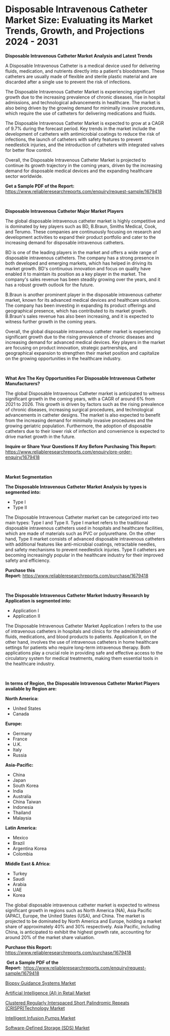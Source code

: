 <p><h1>Disposable Intravenous Catheter Market Size: Evaluating its Market Trends, Growth, and Projections 2024 - 2031</h1></p><p><strong>Disposable Intravenous Catheter Market Analysis and Latest Trends</strong></p>
<p><p>A Disposable Intravenous Catheter is a medical device used for delivering fluids, medication, and nutrients directly into a patient's bloodstream. These catheters are usually made of flexible and sterile plastic material and are discarded after a single use to prevent the risk of infections.</p><p>The Disposable Intravenous Catheter Market is experiencing significant growth due to the increasing prevalence of chronic diseases, rise in hospital admissions, and technological advancements in healthcare. The market is also being driven by the growing demand for minimally invasive procedures, which require the use of catheters for delivering medications and fluids.</p><p>The Disposable Intravenous Catheter Market is expected to grow at a CAGR of 9.7% during the forecast period. Key trends in the market include the development of catheters with antimicrobial coatings to reduce the risk of infections, the launch of catheters with safety features to prevent needlestick injuries, and the introduction of catheters with integrated valves for better flow control.</p><p>Overall, the Disposable Intravenous Catheter Market is projected to continue its growth trajectory in the coming years, driven by the increasing demand for disposable medical devices and the expanding healthcare sector worldwide.</p></p>
<p><strong>Get a Sample PDF of the Report:&nbsp;</strong> <a href="https://www.reliableresearchreports.com/enquiry/request-sample/1679418">https://www.reliableresearchreports.com/enquiry/request-sample/1679418</a></p>
<p>&nbsp;</p>
<p><strong>Disposable Intravenous Catheter Major Market Players</strong></p>
<p><p>The global disposable intravenous catheter market is highly competitive and is dominated by key players such as BD, B.Braun, Smiths Medical, Cook, and Terumo. These companies are continuously focusing on research and development activities to expand their product portfolio and cater to the increasing demand for disposable intravenous catheters.</p><p>BD is one of the leading players in the market and offers a wide range of disposable intravenous catheters. The company has a strong presence in both developed and emerging markets, which has helped in driving its market growth. BD's continuous innovation and focus on quality have enabled it to maintain its position as a key player in the market. The company's sales revenue has been steadily growing over the years, and it has a robust growth outlook for the future.</p><p>B.Braun is another prominent player in the disposable intravenous catheter market, known for its advanced medical devices and healthcare solutions. The company has been investing in expanding its product offerings and geographical presence, which has contributed to its market growth. B.Braun's sales revenue has also been increasing, and it is expected to witness further growth in the coming years.</p><p>Overall, the global disposable intravenous catheter market is experiencing significant growth due to the rising prevalence of chronic diseases and increasing demand for advanced medical devices. Key players in the market are focusing on product innovation, strategic partnerships, and geographical expansion to strengthen their market position and capitalize on the growing opportunities in the healthcare industry.</p></p>
<p>&nbsp;</p>
<p><strong>What Are The Key Opportunities For Disposable Intravenous Catheter Manufacturers?</strong></p>
<p><p>The global Disposable Intravenous Catheter market is anticipated to witness significant growth in the coming years, with a CAGR of around 6% from 2021 to 2026. This growth is driven by factors such as the rising prevalence of chronic diseases, increasing surgical procedures, and technological advancements in catheter designs. The market is also expected to benefit from the increasing demand for minimally invasive procedures and the growing geriatric population. Furthermore, the adoption of disposable catheters due to their lower risk of infection and convenience is expected to drive market growth in the future.</p></p>
<p><strong>Inquire or Share Your Questions If Any Before Purchasing This Report:</strong> <a href="https://www.reliableresearchreports.com/enquiry/pre-order-enquiry/1679418">https://www.reliableresearchreports.com/enquiry/pre-order-enquiry/1679418</a></p>
<p>&nbsp;</p>
<p><strong>Market Segmentation</strong></p>
<p><strong>The Disposable Intravenous Catheter Market Analysis by types is segmented into:</strong></p>
<p><ul><li>Type I</li><li>Type II</li></ul></p>
<p><p>The Disposable Intravenous Catheter market can be categorized into two main types: Type I and Type II. Type I market refers to the traditional disposable intravenous catheters used in hospitals and healthcare facilities, which are made of materials such as PVC or polyurethane. On the other hand, Type II market consists of advanced disposable intravenous catheters with additional features like anti-microbial coatings, retractable needles, and safety mechanisms to prevent needlestick injuries. Type II catheters are becoming increasingly popular in the healthcare industry for their improved safety and efficiency.</p></p>
<p><strong>Purchase this Report:&nbsp;</strong><a href="https://www.reliableresearchreports.com/purchase/1679418">https://www.reliableresearchreports.com/purchase/1679418</a></p>
<p>&nbsp;</p>
<p><strong>The Disposable Intravenous Catheter Market Industry Research by Application is segmented into:</strong></p>
<p><ul><li>Application I</li><li>Application II</li></ul></p>
<p><p>The Disposable Intravenous Catheter Market Application I refers to the use of intravenous catheters in hospitals and clinics for the administration of fluids, medications, and blood products to patients. Application II, on the other hand, involves the use of intravenous catheters in home healthcare settings for patients who require long-term intravenous therapy. Both applications play a crucial role in providing safe and effective access to the circulatory system for medical treatments, making them essential tools in the healthcare industry.</p></p>
<p>&nbsp;</p>
<p><strong>In terms of Region, the Disposable Intravenous Catheter Market Players available by Region are:</strong></p>
<p>
    <p> <strong> North America: </strong>
        <ul>
            <li>United States</li>
            <li>Canada</li>
        </ul>
        </p> 
    <p> <strong> Europe: </strong>
        <ul>
            <li>Germany</li>
            <li>France</li>
            <li>U.K.</li>
            <li>Italy</li>
            <li>Russia</li>
        </ul>
        </p> 
    <p> <strong> Asia-Pacific: </strong>
        <ul>
            <li>China</li>
            <li>Japan</li>
            <li>South Korea</li>
            <li>India</li>
            <li>Australia</li>
            <li>China Taiwan</li>
            <li>Indonesia</li>
            <li>Thailand</li>
            <li>Malaysia</li>
        </ul>
        </p> 
    <p> <strong> Latin America: </strong>
        <ul>
            <li>Mexico</li>
            <li>Brazil</li>
            <li>Argentina Korea</li>
            <li>Colombia</li>
        </ul>
        </p> 
    <p> <strong> Middle East & Africa: </strong>
        <ul>
            <li>Turkey</li>
            <li>Saudi</li>
            <li>Arabia</li>
            <li>UAE</li>
            <li>Korea</li>
        </ul>
    </p>
    </p>
<p><p>The global disposable intravenous catheter market is expected to witness significant growth in regions such as North America (NA), Asia Pacific (APAC), Europe, the United States (USA), and China. The market is projected to be dominated by North America and Europe, holding a market share of approximately 40% and 30% respectively. Asia Pacific, including China, is anticipated to exhibit the highest growth rate, accounting for around 20% of the market share valuation.</p></p>
<p><strong>Purchase this Report: </strong><a href="https://www.reliableresearchreports.com/purchase/1679418">https://www.reliableresearchreports.com/purchase/1679418</a></p>
<p>&nbsp;<strong>Get a Sample PDF of the Report:&nbsp;&nbsp;</strong><a href="https://www.reliableresearchreports.com/enquiry/request-sample/1679418">https://www.reliableresearchreports.com/enquiry/request-sample/1679418</a></p>
<p><strong></strong></p>
<p><p><a href="https://github.com/khansimonweber1lqujlwoz15d/Market-Research-Report-List-1/blob/main/biopsy-guidance-systems-market.md">Biopsy Guidance Systems Market</a></p><p><a href="https://medium.com/@raulkihn1910/artificial-intelligence-ai-in-retail-market-analysis-and-sze-forecasted-for-period-from-2024-to-636beb86a016">Artificial Intelligence (AI) in Retail Market</a></p><p><a href="https://medium.com/@raulkihn1910/clustered-regularly-interspaced-short-palindromic-repeats-crispr-technology-market-size-cagr-71e09c73d5f6">Clustered Regularly Interspaced Short Palindromic Repeats (CRISPR)Technology Market</a></p><p><a href="https://github.com/derrinmiltonellis35gcl/Market-Research-Report-List-1/blob/main/intelligent-infusion-pumps-market.md">Intelligent Infusion Pumps Market</a></p><p><a href="https://medium.com/@raulkihn1910/software-defined-storage-sds-market-insight-market-trends-growth-forecasted-from-2024-to-2031-1f8fe117fc88">Software-Defined Storage (SDS) Market</a></p></p>